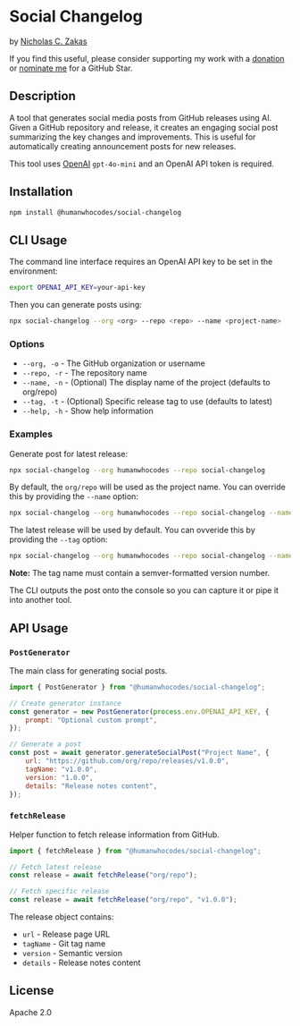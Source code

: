 # Social Changelog

by [Nicholas C. Zakas](https://humanwhocodes.com)

If you find this useful, please consider supporting my work with a [donation](https://humanwhocodes.com/donate) or [nominate me](https://stars.github.com/nominate/) for a GitHub Star.

## Description

A tool that generates social media posts from GitHub releases using AI. Given a GitHub repository and release, it creates an engaging social post summarizing the key changes and improvements. This is useful for automatically creating announcement posts for new releases.

This tool uses [OpenAI](https://platform.openai.com) `gpt-4o-mini` and an OpenAI API token is required.

## Installation

```bash
npm install @humanwhocodes/social-changelog
```

## CLI Usage

The command line interface requires an OpenAI API key to be set in the environment:

```bash
export OPENAI_API_KEY=your-api-key
```

Then you can generate posts using:

```bash
npx social-changelog --org <org> --repo <repo> --name <project-name>
```

### Options

- `--org, -o` - The GitHub organization or username
- `--repo, -r` - The repository name
- `--name, -n` - (Optional) The display name of the project (defaults to org/repo)
- `--tag, -t` - (Optional) Specific release tag to use (defaults to latest)
- `--help, -h` - Show help information

### Examples

Generate post for latest release:

```bash
npx social-changelog --org humanwhocodes --repo social-changelog
```

By default, the `org/repo` will be used as the project name. You can override this by providing the `--name` option:

```bash
npx social-changelog --org humanwhocodes --repo social-changelog --name "Social Changelog"
```

The latest release will be used by default. You can ovveride this by providing the `--tag` option:

```bash
npx social-changelog --org humanwhocodes --repo social-changelog --name "Social Changelog" --tag v1.0.0
```

**Note:** The tag name must contain a semver-formatted version number.

The CLI outputs the post onto the console so you can capture it or pipe it into another tool.

## API Usage

### `PostGenerator`

The main class for generating social posts.

```javascript
import { PostGenerator } from "@humanwhocodes/social-changelog";

// Create generator instance
const generator = new PostGenerator(process.env.OPENAI_API_KEY, {
	prompt: "Optional custom prompt",
});

// Generate a post
const post = await generator.generateSocialPost("Project Name", {
	url: "https://github.com/org/repo/releases/v1.0.0",
	tagName: "v1.0.0",
	version: "1.0.0",
	details: "Release notes content",
});
```

### `fetchRelease`

Helper function to fetch release information from GitHub.

```javascript
import { fetchRelease } from "@humanwhocodes/social-changelog";

// Fetch latest release
const release = await fetchRelease("org/repo");

// Fetch specific release
const release = await fetchRelease("org/repo", "v1.0.0");
```

The release object contains:

- `url` - Release page URL
- `tagName` - Git tag name
- `version` - Semantic version
- `details` - Release notes content

## License

Apache 2.0
